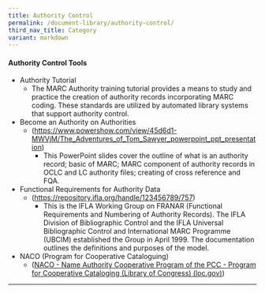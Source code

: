 ```yaml
---
title: Authority Control
permalink: /document-library/authority-control/
third_nav_title: Category
variant: markdown
---
```

#### **Authority Control Tools**

- Authority Tutorial
	- The MARC Authority training tutorial provides a means to study and practice the creation of authority records incorporating MARC coding. These standards are utilized by automated library systems that support authority control.
- Become an Authority on Authorities
	- (https://www.powershow.com/view/45d6d1-MWVjM/The_Adventures_of_Tom_Sawyer_powerpoint_ppt_presentation) 
		- This PowerPoint slides cover the outline of what is an authority record; basic of MARC; MARC component of authority records in OCLC and LC authority files; creating of cross reference and FQA.
- Functional Requirements for Authority Data
  - (https://repository.ifla.org/handle/123456789/757)
	- This is the IFLA Working Group on FRANAR (Functional Requirements and Numbering of Authority Records). The IFLA Division of Bibliographic Control and the IFLA Universal Bibliographic Control and International MARC Programme (UBCIM) established the Group in April 1999. The documentation outlines the definitions and purposes of the model.
- NACO (Program for Cooperative Cataloguing)
	- ([NACO - Name Authority Cooperative Program of the PCC - Program for Cooperative Cataloging (Library of Congress) (loc.gov)](https://www.loc.gov/aba/pcc/naco/index.html))

<hr>